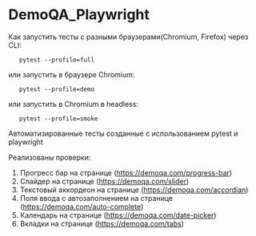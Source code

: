 # DemoQA_Playwright


Как запустить тесты с разными браузерами(Chromium, Firefox) через CLI:

```shell
   pytest --profile=full
````
или запустить в браузере Chromium:
```shell
   pytest --profile=demo
```
или запустить в Chromium в headless:
```shell
   pytest --profile=smoke
```


Автоматизированные тесты созданные с использованием pytest и playwright

Реализованы проверки:

1. Прогресс бар на странице (https://demoqa.com/progress-bar)
2. Слайдер на странице (https://demoqa.com/slider)
3. Текстовый аккордеон на странице (https://demoqa.com/accordian)
4. Поля ввода с автозаполнением на странице (https://demoqa.com/auto-complete)
5. Календарь на странице (https://demoqa.com/date-picker)
6. Вкладки на странице (https://demoqa.com/tabs)


